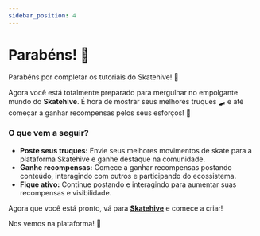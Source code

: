 ```yaml
---
sidebar_position: 4
---
```


# Parabéns! 🎉

Parabéns por completar os tutoriais do Skatehive! 🎉

Agora você está totalmente preparado para mergulhar no empolgante mundo do **Skatehive**. É hora de mostrar seus melhores truques 🛹 e até começar a ganhar recompensas pelos seus esforços! 🤑

### O que vem a seguir?
- **Poste seus truques:** Envie seus melhores movimentos de skate para a plataforma Skatehive e ganhe destaque na comunidade.
- **Ganhe recompensas:** Comece a ganhar recompensas postando conteúdo, interagindo com outros e participando do ecossistema.
- **Fique ativo:** Continue postando e interagindo para aumentar suas recompensas e visibilidade.

Agora que você está pronto, vá para **[Skatehive](https://skatehive.app/)** e comece a criar!

Nos vemos na plataforma! 👋
